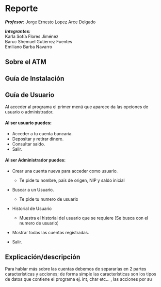 # **Reporte**

***Profesor:*** Jorge Ernesto Lopez Arce Delgado

***Integrantes:***  
Karla Sofía Flores Jiménez  
Baruc Shemuel Gutierrez Fuentes  
Emiliano Barba Navarro  


## Sobre el ATM


## **Guía de Instalación**

## **Guía de Usuario**  
Al acceder al programa el primer menú que aparece da las opciones de usuario o administrador.    
#### **Al ser usuario puedes:**   
- Acceder a tu cuenta bancaria.  
- Depositar y retirar dinero.  
- Consultar saldo.  
- Salir.  
#### **Al ser Administrador puedes:**  
- Crear una cuenta nueva para acceder como usuario.
    + Te pide tu nombre, país de origen, NIP y saldo inicial

- Buscar a un Usuario.
    + Te pide tu numero de usuario

- Historial de Usuario
    + Muestra el historial del usuario que se requiere (Se busca con el numero de usuario)

- Mostrar todas las cuentas registradas.
- Salir.

## **Explicación/descripción** 
Para hablar más sobre las cuentas debemos de separarlas en 2 partes características y acciones; de forma simple las características son los tipos de datos que contiene el programa ej. int, char etc… , las acciones por su 

